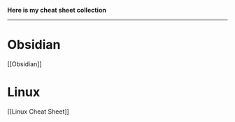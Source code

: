 **Here is my cheat sheet collection**

---
# Obsidian
[[Obsidian]]

# Linux
[[Linux Cheat Sheet]]






